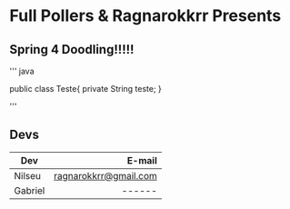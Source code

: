 Full Pollers & Ragnarokkrr Presents
===================================

Spring 4 Doodling!!!!!
----------------------


'''
java

public class Teste{
	private String teste;
}

'''

Devs
-------

| Dev      | E-mail                |
| -------- | ---------------------:|
| Nilseu   | ragnarokkrr@gmail.com |
| Gabriel  | ------  |

